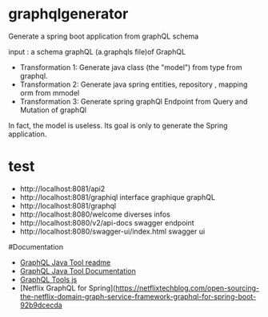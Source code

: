# graphqlgenerator
Generate a spring boot application from graphQL schema

input : a schema graphQL (a.graphqls file)of GraphQL
* Transformation 1: Generate java class (the "model") from type from graphql.
* Transformation 2: Generate java spring entities, repository , mapping orm from mmodel
* Transformation 3: Generate spring graphQl Endpoint from Query and Mutation of graphQl

In fact, the model is useless. Its goal is only to generate the Spring application. 

# test
* http://localhost:8081/api2
* http://localhost:8081/graphiql interface graphique graphQL
* http://localhost:8081/graphql
* http://localhost:8080/welcome diverses infos
* http://localhost:8080/v2/api-docs swagger endpoint
* http://localhost:8080/swagger-ui/index.html swagger ui

#Documentation


* [GraphQL Java Tool readme](https://github.com/graphql-java-kickstart/graphql-java-tools/blob/master/README.md)
* [GraphQL Java Tool Documentation](https://www.graphql-java-kickstart.com/tools/)
* [GraphQL Tools js](https://www.graphql-tools.com/docs/introduction/)
* [Netflix GraphQL for Spring](https://netflixtechblog.com/open-sourcing-the-netflix-domain-graph-service-framework-graphql-for-spring-boot-92b9dcecda